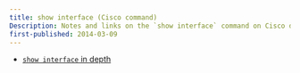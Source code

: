 ```yaml
---
title: show interface (Cisco command)
Description: Notes and links on the `show interface` command on Cisco devices
first-published: 2014-03-09
---
```


*   [`show interface` in depth](http://www.ciscozine.com/2013/12/19/show-interface-in-depth/)
